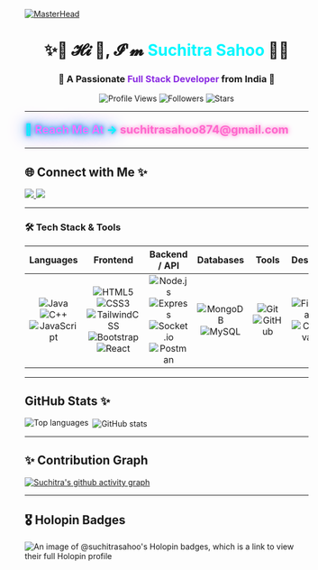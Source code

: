 [![MasterHead](https://user-images.githubusercontent.com/80781196/190216139-7697aa5a-c9a0-4bd6-80bf-3aca76a2e1c8.gif)](https://github.com/Suchitra-Sahoo)

<h1 align="center">
  ✨💜 𝓗𝓲 👋, 𝓘'𝓶 <span style="color:#00f7ff;">Suchitra Sahoo</span> 💜✨
</h1>

<h3 align="center">
  🚀 A Passionate <span style="color:#8a2be2;">Full Stack Developer</span> from India 🚀
</h3>

<!-- PROFILE BADGES  -->
<p align="center">
  <img alt="Profile Views" src="https://komarev.com/ghpvc/?username=Suchitra-Sahoo&style=for-the-badge&color=orange"/>
  <img alt="Followers" src="https://img.shields.io/github/followers/Suchitra-Sahoo?style=for-the-badge"/>
  <img alt="Stars" src="https://img.shields.io/github/stars/Suchitra-Sahoo?style=for-the-badge"/>
</p>

---

<p align="left" style="font-size: 20px; color: #00f7ff; font-weight: bold; text-shadow: 
  0 0 5px #00f7ff, 
  0 0 10px #8a2be2, 
  0 0 20px #00f7ff, 
  0 0 30px #8a2be2;">
💌 <span style="color:#ff6fff;">Reach Me At</span> → <a href="mailto:suchitrasahoo874@gmail.com" style="color:#ff66cc; font-weight:bold; text-decoration:none; text-shadow: 0 0 8px #ff66cc;">suchitrasahoo874@gmail.com</a> 
</p>


---

## 🌐 Connect with Me ✨
<p align="left">
<a href="https://www.linkedin.com/in/suchitra-sahoo-a60a05257/" target="_blank">
  <img src="https://img.shields.io/badge/LinkedIn-0A66C2?style=for-the-badge&logo=linkedin&logoColor=white" />
</a>
<a href="https://leetcode.com/Suchitra_Sahoo_/" target="_blank">
  <img src="https://img.shields.io/badge/LeetCode-FFA116?style=for-the-badge&logo=leetcode&logoColor=white" />
</a>
</p>

---

### 🛠️ Tech Stack & Tools

| **Languages** | **Frontend** | **Backend / API** | **Databases** | **Tools** | **Design** |
| :---: | :---: | :---: | :---: | :---: | :---: |
| ![Java](https://img.shields.io/badge/Java-007396?style=for-the-badge&logo=java&logoColor=white) <br> ![C++](https://img.shields.io/badge/C++-00599C?style=for-the-badge&logo=c%2B%2B&logoColor=white) <br> ![JavaScript](https://img.shields.io/badge/JavaScript-F7DF1E?style=for-the-badge&logo=javascript&logoColor=black) | ![HTML5](https://img.shields.io/badge/HTML5-E34F26?style=for-the-badge&logo=html5&logoColor=white) <br> ![CSS3](https://img.shields.io/badge/CSS3-1572B6?style=for-the-badge&logo=css3&logoColor=white) <br> ![TailwindCSS](https://img.shields.io/badge/Tailwind_CSS-06B6D4?style=for-the-badge&logo=tailwind-css&logoColor=white) <br> ![Bootstrap](https://img.shields.io/badge/Bootstrap-7952B3?style=for-the-badge&logo=bootstrap&logoColor=white) <br> ![React](https://img.shields.io/badge/React-20232A?style=for-the-badge&logo=react&logoColor=61DAFB) | ![Node.js](https://img.shields.io/badge/Node.js-339933?style=for-the-badge&logo=node.js&logoColor=white) <br> ![Express](https://img.shields.io/badge/Express.js-000000?style=for-the-badge&logo=express&logoColor=white) <br> ![Socket.io](https://img.shields.io/badge/Socket.io-010101?style=for-the-badge&logo=socket.io&logoColor=white) <br> ![Postman](https://img.shields.io/badge/Postman-FF6C37?style=for-the-badge&logo=postman&logoColor=white) | ![MongoDB](https://img.shields.io/badge/MongoDB-4EA94B?style=for-the-badge&logo=mongodb&logoColor=white) <br> ![MySQL](https://img.shields.io/badge/MySQL-4479A1?style=for-the-badge&logo=mysql&logoColor=white) | ![Git](https://img.shields.io/badge/Git-F05032?style=for-the-badge&logo=git&logoColor=white) <br> ![GitHub](https://img.shields.io/badge/GitHub-181717?style=for-the-badge&logo=github&logoColor=white) | ![Figma](https://img.shields.io/badge/Figma-F24E1E?style=for-the-badge&logo=figma&logoColor=white) <br> ![Canva](https://img.shields.io/badge/Canva-00C4CC?style=for-the-badge&logo=canva&logoColor=white) |



---

## GitHub Stats ✨
<!-- GitHub stats with dark theme -->
<p>
  <img align="left" src="https://github-readme-stats.vercel.app/api/top-langs?username=suchitra-sahoo&show_icons=true&locale=en&layout=compact&theme=radical" alt="Top languages" />
</p>

<p>&nbsp;<img align="center" src="https://github-readme-stats.vercel.app/api?username=suchitra-sahoo&show_icons=true&locale=en&theme=radical" alt="GitHub stats" /></p>

---
## ✨ Contribution Graph
[![Suchitra's github activity graph](https://github-readme-activity-graph.vercel.app/graph?username=suchitra-sahoo&bg_color=0d1117&color=00f7ff&line=8a2be2&point=00f7ff&area=true&hide_border=true)](https://github.com/suchitra-sahoo)

---

## 🎖 Holopin Badges

<img src="https://holopin.me/suchitrasahoo" alt="An image of @suchitrasahoo's Holopin badges, which is a link to view their full Holopin profile">
<div align="center">
 
</div>
